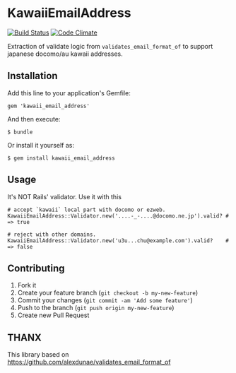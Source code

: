 # KawaiiEmailAddress

[![Build Status](https://travis-ci.org/esminc/kawaii_email_address.png?branch=master)](https://travis-ci.org/esminc/kawaii_email_address)
[![Code Climate](https://codeclimate.com/github/esminc/kawaii_email_address.png)](https://codeclimate.com/github/esminc/kawaii_email_address)

Extraction of validate logic from `validates_email_format_of` to support japanese docomo/au kawaii addresses.

## Installation

Add this line to your application's Gemfile:

    gem 'kawaii_email_address'

And then execute:

    $ bundle

Or install it yourself as:

    $ gem install kawaii_email_address

## Usage

It's NOT Rails' validator. Use it with this

```
# accept `kawaii` local part with docomo or ezweb.
KawaiiEmailAddress::Validator.new('....-_-....@docomo.ne.jp').valid? # => true

# reject with other domains.
KawaiiEmailAddress::Validator.new('u3u...chu@example.com').valid?    # => false
```

## Contributing

1. Fork it
2. Create your feature branch (`git checkout -b my-new-feature`)
3. Commit your changes (`git commit -am 'Add some feature'`)
4. Push to the branch (`git push origin my-new-feature`)
5. Create new Pull Request

## THANX

This library based on https://github.com/alexdunae/validates_email_format_of
